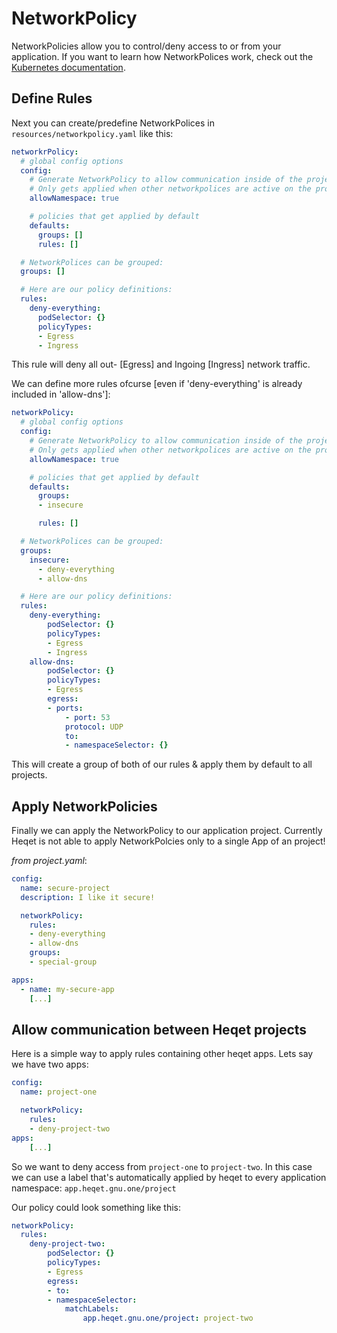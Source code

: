 # NetworkPolicy

NetworkPolicies allow you to control/deny access to or from your application. If you want to learn how NetworkPolices work, check out the [Kubernetes documentation](https://kubernetes.io/docs/concepts/services-networking/network-policies/).

## Define Rules

Next you can create/predefine NetworkPolices in `resources/networkpolicy.yaml` like this:

```yaml
networkrPolicy:
  # global config options
  config:
    # Generate NetworkPolicy to allow communication inside of the project namespace?
    # Only gets applied when other networkpolices are active on the project
    allowNamespace: true 

    # policies that get applied by default
    defaults:
      groups: []
      rules: []

  # NetworkPolices can be grouped:
  groups: []

  # Here are our policy definitions:
  rules:
    deny-everything:
      podSelector: {}
      policyTypes:
      - Egress
      - Ingress
```
This rule will deny all out- [Egress] and Ingoing [Ingress] network traffic.

We can define more rules ofcurse [even if 'deny-everything' is already included in 'allow-dns']:

``` yaml
networkPolicy:
  # global config options
  config:
    # Generate NetworkPolicy to allow communication inside of the project namespace?
    # Only gets applied when other networkpolices are active on the project
    allowNamespace: true 

    # policies that get applied by default
    defaults:
      groups: 
      - insecure

      rules: []

  # NetworkPolices can be grouped:
  groups:
    insecure:
      - deny-everything
      - allow-dns

  # Here are our policy definitions:
  rules:
  	deny-everything:
    	podSelector: {}
    	policyTypes:
      	- Egress
      	- Ingress
  	allow-dns:
  		podSelector: {}
  		policyTypes:
  		- Egress
  		egress:
  		- ports:
    		- port: 53
      		protocol: UDP
    		to:
    		- namespaceSelector: {}
```

This will create a group of both of our rules & apply them by default to all projects.

## Apply NetworkPolicies

Finally we can apply the NetworkPolicy to our application project. Currently Heqet is not able to apply NetworkPolcies only to a single App of an project!

*from project.yaml*:
``` yaml
config:
  name: secure-project
  description: I like it secure!

  networkPolicy:
    rules:
    - deny-everything
    - allow-dns
    groups:
    - special-group

apps:
  - name: my-secure-app
    [...]
```

## Allow communication between Heqet projects

Here is a simple way to apply rules containing other heqet apps. Lets say we have two apps:

``` yaml
config:
  name: project-one

  networkPolicy:
    rules:
   	- deny-project-two
apps:
    [...]
```

So we want to deny access from `project-one` to `project-two`. In this case we can use a label that's automatically applied by heqet to every application namespace: `app.heqet.gnu.one/project`

Our policy could look something like this:
``` yaml
networkPolicy:
  rules:
  	deny-project-two:
    	podSelector: {}
    	policyTypes:
      	- Egress
    	egress:
    	- to:
      	- namespaceSelector: 
          	matchLabels:
            	app.heqet.gnu.one/project: project-two
```
